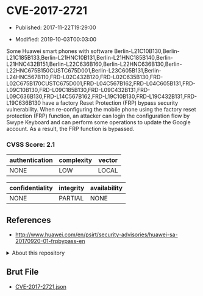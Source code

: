# CVE-2017-2721

- Published: 2017-11-22T19:29:00

- Modified: 2019-10-03T00:03:00

Some Huawei smart phones with software Berlin-L21C10B130,Berlin-L21C185B133,Berlin-L21HNC10B131,Berlin-L21HNC185B140,Berlin-L21HNC432B151,Berlin-L22C636B160,Berlin-L22HNC636B130,Berlin-L22HNC675B150CUSTC675D001,Berlin-L23C605B131,Berlin-L24HNC567B110,FRD-L02C432B120,FRD-L02C635B130,FRD-L02C675B170CUSTC675D001,FRD-L04C567B162,FRD-L04C605B131,FRD-L09C10B130,FRD-L09C185B130,FRD-L09C432B131,FRD-L09C636B130,FRD-L14C567B162,FRD-L19C10B130,FRD-L19C432B131,FRD-L19C636B130 have a factory Reset Protection (FRP) bypass security vulnerability. When re-configuring the mobile phone using the factory reset protection (FRP) function, an attacker can login the configuration flow by Swype Keyboard and can perform some operations to update the Google account. As a result, the FRP function is bypassed.

### CVSS Score: **2.1**

| authentication | complexity | vector |
| --- | --- | --- |
| NONE | LOW | LOCAL |

| confidentiality | integrity | availability |
| --- | --- | --- |
| NONE | PARTIAL | NONE |

## References

* http://www.huawei.com/en/psirt/security-advisories/huawei-sa-20170920-01-frpbypass-en

<details>
<summary>About this repository</summary> 

  This repository is part of the project [Live Hack CVE](https://github.com/Live-Hack-CVE). Main website can be found [www.live-hack.org](https://www.live-hack.org) 
  
  Made by [Sn0wAlice](https://github.com/Sn0wAlice) for the people that care about security and need to have a feed of the latest CVEs. Hope you enjoy it, don't forget to star the repo and follow me on [Twitter](https://twitter.com/Sn0wAlice) and [Github](https://github.com/Sn0wAlice). And that is my [personnal website](https://www.alice-snow.me/)

  - [Home Page](https://github.com/Live-Hack-CVE)
  - [Framework](https://github.com/Live-Hack-CVE/cve-framework)
  - [CVE database](https://github.com/Live-Hack-CVE/full_database)
  - [Changelog](https://github.com/Live-Hack-CVE/Changelog)
</details>

## Brut File

* [CVE-2017-2721.json](https://raw.githubusercontent.com/Live-Hack-CVE/full_database/main/cves/2017/CVE-2017-2721.json)

